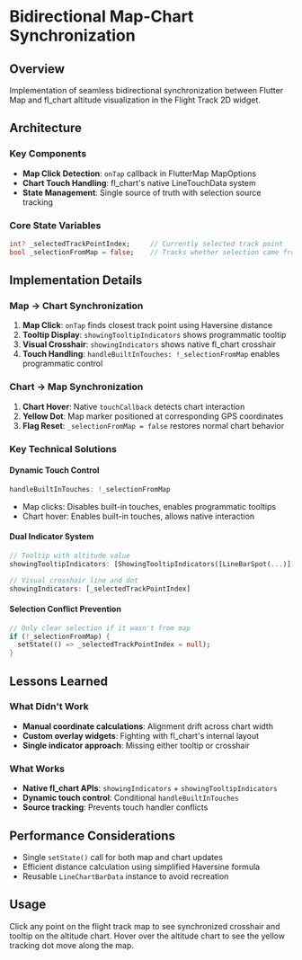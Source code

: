 # Bidirectional Map-Chart Synchronization

## Overview
Implementation of seamless bidirectional synchronization between Flutter Map and fl_chart altitude visualization in the Flight Track 2D widget.

## Architecture

### Key Components
- **Map Click Detection**: `onTap` callback in FlutterMap MapOptions
- **Chart Touch Handling**: fl_chart's native LineTouchData system
- **State Management**: Single source of truth with selection source tracking

### Core State Variables
```dart
int? _selectedTrackPointIndex;     // Currently selected track point
bool _selectionFromMap = false;    // Tracks whether selection came from map
```

## Implementation Details

### Map → Chart Synchronization
1. **Map Click**: `onTap` finds closest track point using Haversine distance
2. **Tooltip Display**: `showingTooltipIndicators` shows programmatic tooltip
3. **Visual Crosshair**: `showingIndicators` shows native fl_chart crosshair
4. **Touch Handling**: `handleBuiltInTouches: !_selectionFromMap` enables programmatic control

### Chart → Map Synchronization
1. **Chart Hover**: Native `touchCallback` detects chart interaction
2. **Yellow Dot**: Map marker positioned at corresponding GPS coordinates
3. **Flag Reset**: `_selectionFromMap = false` restores normal chart behavior

### Key Technical Solutions

#### Dynamic Touch Control
```dart
handleBuiltInTouches: !_selectionFromMap
```
- Map clicks: Disables built-in touches, enables programmatic tooltips
- Chart hover: Enables built-in touches, allows native interaction

#### Dual Indicator System
```dart
// Tooltip with altitude value
showingTooltipIndicators: [ShowingTooltipIndicators([LineBarSpot(...)])]

// Visual crosshair line and dot
showingIndicators: [_selectedTrackPointIndex]
```

#### Selection Conflict Prevention
```dart
// Only clear selection if it wasn't from map
if (!_selectionFromMap) {
  setState(() => _selectedTrackPointIndex = null);
}
```

## Lessons Learned

### What Didn't Work
- **Manual coordinate calculations**: Alignment drift across chart width
- **Custom overlay widgets**: Fighting with fl_chart's internal layout
- **Single indicator approach**: Missing either tooltip or crosshair

### What Works
- **Native fl_chart APIs**: `showingIndicators` + `showingTooltipIndicators`
- **Dynamic touch control**: Conditional `handleBuiltInTouches`
- **Source tracking**: Prevents touch handler conflicts

## Performance Considerations
- Single `setState()` call for both map and chart updates
- Efficient distance calculation using simplified Haversine formula
- Reusable `LineChartBarData` instance to avoid recreation

## Usage
Click any point on the flight track map to see synchronized crosshair and tooltip on the altitude chart. Hover over the altitude chart to see the yellow tracking dot move along the map.